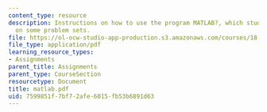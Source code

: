 ```yaml
---
content_type: resource
description: Instructions on how to use the program MATLAB?, which students must use
  on some problem sets.
file: https://ol-ocw-studio-app-production.s3.amazonaws.com/courses/18-02-multivariable-calculus-fall-2007/7599851f7bf72afe6015fb53b6891d63_matlab.pdf
file_type: application/pdf
learning_resource_types:
- Assignments
parent_title: Assignments
parent_type: CourseSection
resourcetype: Document
title: matlab.pdf
uid: 7599851f-7bf7-2afe-6015-fb53b6891d63
---
```

